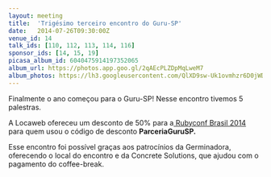 ```yaml
---
layout: meeting
title:  'Trigésimo terceiro encontro do Guru-SP'
date:   2014-07-26T09:30:00Z
venue_id: 14
talk_ids: [110, 112, 113, 114, 116]
sponsor_ids: [14, 15, 19]
picasa_album_id: 6040475914197352065
album_url: https://photos.app.goo.gl/2qAEcPLZDpMqLweM7
album_photos: https://lh3.googleusercontent.com/QlXD9sw-Uk1ovmhzr6D0jWDuAkub6JRLHwdj4ttk8v5X6wWkX3-NWLUmbUXmSS-WpTO7lWM_72Hjl315HScFtjEYZhBiDjOVC2_XzZMeB5NJaG41xwznDM3J4CB8v_u8rficqP7xS-zeKOJMF_rkQRD4mj52MiHc8-kMQa2V0ozYIqHDVSeu20xJ1IDa8BUb96XWzEAyOZocgv-fFLYqmt8v9IgjgnbC4cLLFhRmSBtiWVwwuh4KYrFZh9nxXJ2NKpwCLWGelMjvX9GoTNYObPS2OJTGEUcA0Fd8vzbn0I1qWQSe7xgiAmb9sIUWLIVPUltBRDt-kwS56qucuvIwWgV7eHsLdaVyRWf-sqdr2tI1HKksYKCMZ79dtRRpgROzvQU7wa8WmzQhYG_-0lKnDh34N15Zv5vnEOFs8OEtbM0RDR4XvC77zlW4iE1ynK3a0uiMftDHsXp-6A-DpBEWc5CPis6FCvRzRfIpbb6r3grhmaBfB780EiJE14Wmda097Sd9XV_dYFM7l8KvKnFF45wYoOXlVlqc737_eRXwCRvf_aBmYyAWMQPTWyqZKuqS-EZrLuNgqahxgX4U-UL-eM7nqZIUcPmO8XdFjum4WUWwjYrvrQBAvXuEbLeFpapCsjjnUzREbfbiAmgekv0EKMwinErX8kLA0axMlxr7LSmybVvDxyvYghCCoGg9x82mvqw8eW0SfPFicnT6cg
---
```


<p>Finalmente o ano come&ccedil;ou&nbsp;para o Guru-SP!&nbsp;Nesse encontro tivemos 5 palestras.</p>

<p>A Locaweb ofereceu um desconto de 50% para a<a href="http://www.rubyconf.com.br"> Rubyconf Brasil 2014</a> para quem usou&nbsp;o c&oacute;digo de desconto <strong>ParceriaGuruSP.</strong></p>

<p>Esse encontro foi poss&iacute;vel gra&ccedil;as aos patroc&iacute;nios da Germinadora, oferecendo o local do encontro e da Concrete Solutions, que ajudou com o pagamento do coffee-break.</p>

